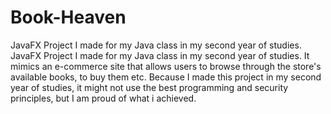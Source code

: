 # Book-Heaven
JavaFX Project I made for my Java class in my second year of studies. 
JavaFX Project I made for my Java class in my second year of studies. It mimics an e-commerce site that allows users to browse through the store's available books, to buy them etc.
Because I made this project in my second year of studies, it might not use the best programming and security principles, but I am proud of what i achieved.
